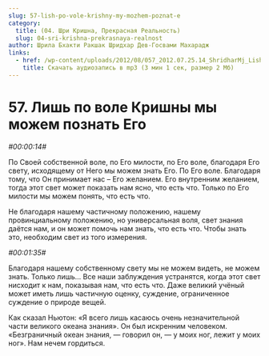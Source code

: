 ```yaml
---
slug: 57-lish-po-vole-krishny-my-mozhem-poznat-e
category:
  title: (04. Шри Кришна, Прекрасная Реальность)
  slug: 04-sri-krishna-prekrasnaya-realnost
author: Шрила Бхакти Ракшак Шридхар Дев-Госвами Махарадж
links:
  - href: /wp-content/uploads/2012/08/057_2012.07.25.14_ShridharMj_Lish_po_vole_Krishny_my_mojem_poznat_Ego.mp3
    title: Скачать аудиозапись в mp3 (3 мин 1 сек, размер 2 Мб)
---
```


# 57. Лишь по воле Кришны мы можем познать Его

*#00:00:14#*

По Своей собственной воле, по Его милости, по Его воле, благодаря Его свету, исходящему от Него мы можем знать Его. По Его воле. Благодаря тому, что Он принимает нас – Его желанием. Его внутренним желанием, тогда этот свет может показать нам ясно, что есть что. Только по Его милости мы можем понять, что есть что.

Не благодаря нашему частичному положению, нашему провинциальному положению, но универсальная воля, свет знания даётся нам, и он может помочь нам знать, что есть что. Чтобы знать это, необходим свет из того измерения.

*#00:01:35#*

Благодаря нашему собственному свету мы не можем видеть, не можем знать. Только лишь… Все наши заблуждения устранятся, когда этот свет нисходит к нам, показывая нам, что есть что. Даже великий учёный может иметь лишь частичную оценку, суждение, ограниченное суждение о природе вещей.

Как сказал Ньютон: «Я всего лишь касаюсь очень незначительной части великого океана знания». Он был искренним человеком. «Безграничный океан знания, — говорил он, — у моих ног, лежит у моих ног». Нам нечем гордиться.

